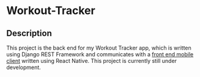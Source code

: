 # Workout-Tracker

## Description
This project is the back end for my Workout Tracker app, which is written using Django REST Framework and communicates with a [front end mobile client](https://github.com/e-dang/Workout-Tracker-FrontEnd) written using React Native. This project is currently still under development.